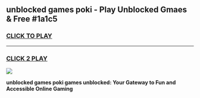 
## unblocked games poki - Play Unblocked Gmaes & Free #1a1c5
<h3>
<a href="https://news.freeplayer.one?title=unblocked_games_poki&ref=26F">CLICK TO PLAY</a></h3>
<hr>

<h3>
<a href="https://news.freeplayer.one?title=unblocked_games_poki&ref=26F">CLICK 2 PLAY</a>
  
</h3>

<a href="https://news.freeplayer.one?title=unblocked_games_poki&ref=26F/"><img src="https://clearcache.store/games.png"></a>


**unblocked games poki games unblocked: Your Gateway to Fun and Accessible Online Gaming**
